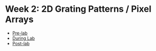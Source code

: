 # Week 2:  2D Grating Patterns / Pixel Arrays


+ [Pre-lab](week2-prelab)
+ [During Lab](week2-during-lab)
+ [Post-lab](week2-postlab)


